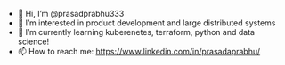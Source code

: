 - 👋 Hi, I’m @prasadprabhu333
- 👀 I’m interested in product development and large distributed systems
- 🌱 I’m currently learning kuberenetes, terraform, python and data science!
- 📫 How to reach me: https://www.linkedin.com/in/prasadaprabhu/

<!---
prasadprabhu333/prasadprabhu333 is a ✨ special ✨ repository because its `README.md` (this file) appears on your GitHub profile.
You can click the Preview link to take a look at your changes.
--->
